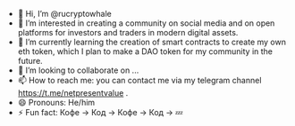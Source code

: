 - 👋 Hi, I’m @rucryptowhale
- 👀 I’m interested in creating a community on social media and on open platforms for investors and traders in modern digital assets. 
- 🌱 I’m currently learning the creation of smart contracts to create my own eth token, which I plan to make a DAO token for my community in the future.
- 💞️ I’m looking to collaborate on ...
- 📫 How to reach me: you can contact me via my telegram channel https://t.me/netpresentvalue .
- 😄 Pronouns: He/him
- ⚡ Fun fact: Кофе → Код → Кофе → Код → 💤

<!---
rucryptowhale/rucryptowhale is a ✨ special ✨ repository because its `README.md` (this file) appears on your GitHub profile.
You can click the Preview link to take a look at your changes.
--->
